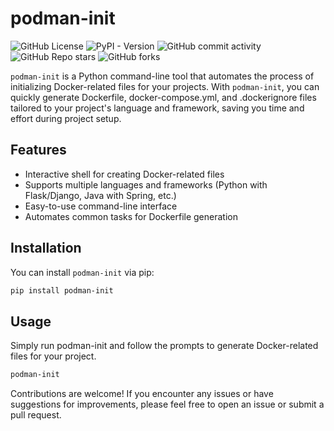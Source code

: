 # podman-init
![GitHub License](https://img.shields.io/github/license/suriya-mca/Podman_Init_Cli) ![PyPI - Version](https://img.shields.io/pypi/v/podman-init) ![GitHub commit activity](https://img.shields.io/github/commit-activity/t/suriya-mca/Podman_Init_Cli?color=orange) ![GitHub Repo stars](https://img.shields.io/github/stars/suriya-mca/Podman_Init_Cli?style=flat&color=pink) ![GitHub forks](https://img.shields.io/github/forks/suriya-mca/Podman_Init_Cli?style=flat&color=yellow)

`podman-init` is a Python command-line tool that automates the process of initializing Docker-related files for your projects. With `podman-init`, you can quickly generate Dockerfile, docker-compose.yml, and .dockerignore files tailored to your project's language and framework, saving you time and effort during project setup.

## Features

- Interactive shell for creating Docker-related files
- Supports multiple languages and frameworks (Python with Flask/Django, Java with Spring, etc.)
- Easy-to-use command-line interface
- Automates common tasks for Dockerfile generation

## Installation

You can install `podman-init` via pip:

```bash
pip install podman-init
```

## Usage

Simply run podman-init and follow the prompts to generate Docker-related files for your project.

```bash
podman-init
```

Contributions are welcome! If you encounter any issues or have suggestions for improvements, please feel free to open an issue or submit a pull request.
